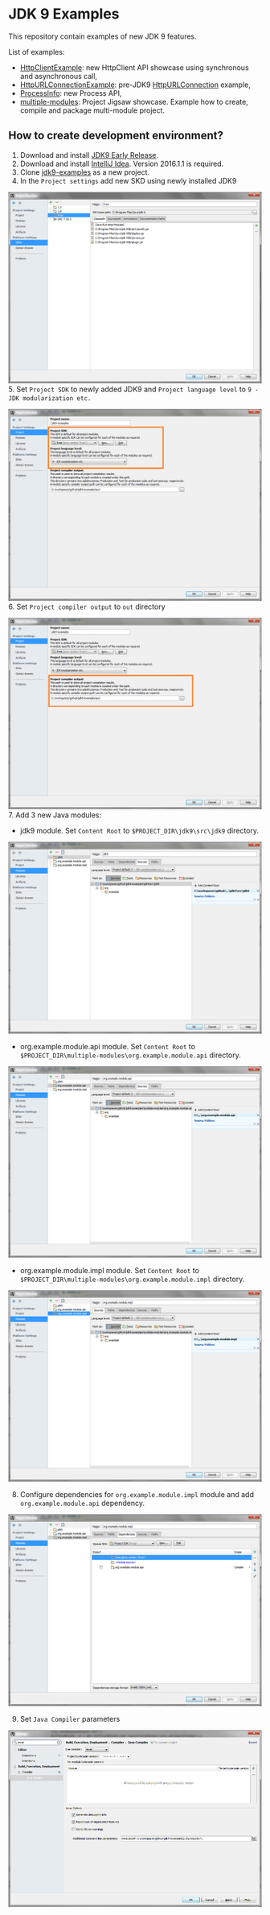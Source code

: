 # JDK 9 Examples
This repository contain examples of new JDK 9 features.

List of examples:
* [HttpClientExample](https://github.com/lkoniecki/jdk9-examples/blob/master/jdk9/src/jdk9/org/example/HttpClientExample.java):
new HttpClient API showcase using synchronous and asynchronous call,
* [HttpURLConnectionExample](https://github.com/lkoniecki/jdk9-examples/blob/master/jdk9/src/jdk9/org/example/HttpURLConnectionExample.java):
pre-JDK9 [HttpURLConnection](https://docs.oracle.com/javase/8/docs/api/java/net/HttpURLConnection.html) example,
* [ProcessInfo](https://github.com/lkoniecki/jdk9-examples/blob/master/jdk9/src/jdk9/org/example/ProcessInfo.java):
new Process API,
* [multiple-modules](https://github.com/lkoniecki/jdk9-examples/tree/master/multiple-modules): Project Jigsaw showcase.
Example how to create, compile and package multi-module project.

## How to create development environment?

1. Download and install [JDK9 Early Release](https://jdk9.java.net/download/).
2. Download and install [IntelliJ Idea](https://www.jetbrains.com/idea/). Version 2016.1.1 is required.
3. Clone [jdk9-examples](https://github.com/lkoniecki/jdk9-examples.git) as a new project.
4. In the `Project settings` add new SKD using newly installed JDK9

![SDK](https://github.com/lkoniecki/jdk9-examples/blob/images/sdks.png)
5. Set `Project SDK` to newly added JDK9 and `Project language level` to `9 - JDK modularization etc.`

![Project structure](https://github.com/lkoniecki/jdk9-examples/blob/images/project-settings.png)
6. Set `Project compiler output` to `out` directory

![Compiler output](https://github.com/lkoniecki/jdk9-examples/blob/images/project-output.png)
7. Add 3 new Java modules:
* jdk9 module. Set `Content Root` to `$PROJECT_DIR\jdk9\src\jdk9` directory.

![jdk9 module](https://github.com/lkoniecki/jdk9-examples/blob/images/jdk9-module.png)
* org.example.module.api module. Set `Content Root` to `$PROJECT_DIR\multiple-modules\org.example.module.api` directory.

![api module](https://github.com/lkoniecki/jdk9-examples/blob/images/api-module.png)
* org.example.module.impl module. Set `Content Root` to `$PROJECT_DIR\multiple-modules\org.example.module.impl` directory.

![impl module](https://github.com/lkoniecki/jdk9-examples/blob/images/impl-module.png)

8. Configure dependencies for `org.example.module.impl` module and add `org.example.module.api` dependency.

![impl module dependencies](https://github.com/lkoniecki/jdk9-examples/blob/images/impl-module-dep.png)

9. Set `Java Compiler` parameters

![Java Compiler parameters](https://github.com/lkoniecki/jdk9-examples/blob/images/java-compiler.png)
